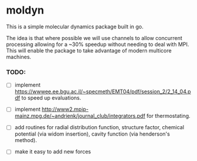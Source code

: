 # moldyn

This is a simple molecular dynamics package built in go.

The idea is that where possible we will use channels to allow concurrent processing allowing for a ~30% speedup without needing to deal with MPI. This will enable the package to take advantage of modern multicore machines.

### TODO:
* [ ] implement https://wwwee.ee.bgu.ac.il/~specmeth/EMT04/pdf/session_2/2_14_04.pdf to speed up evaluations.
* [ ] implement http://www2.mpip-mainz.mpg.de/~andrienk/journal_club/integrators.pdf for thermostating.
* [ ] add routines for radial distribution function, structure factor, chemical potential (via widom insertion), cavity function (via henderson's method).
* [ ] make it easy to add new forces

